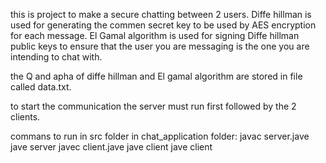 this is project to make a secure chatting between 2 users. Diffe hillman is used for generating the commen secret key 
to be used by AES encryption for each message. El Gamal algorithm is used for signing Diffe hillman public keys to ensure that 
the user you are messaging is the one you are intending to chat with.

the  Q and apha of diffe hillman and El gamal algorithm are stored in file called data.txt.


to start the communication the server must run first followed by the 2 clients.


commans to run in src folder in chat_application folder:
javac server.jave
jave server
javec client.jave
jave client
jave client